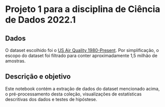 # Projeto 1 para a disciplina de Ciência de Dados 2022.1

## Dados
O dataset escolhido foi o [US Air Quality 1980-Present](https://www.kaggle.com/datasets/calebreigada/us-air-quality-1980present). Por simplificação, o escopo do dataset foi filtrado para conter aproximadamente 1,5 milhão de amostras.

## Descrição e objetivo
Este notebook contém a extração de dados do dataset mencionado acima, o pré-processamento desta coleção, visualizações de estatísticas descritivas dos dados e testes de hipóstese.
